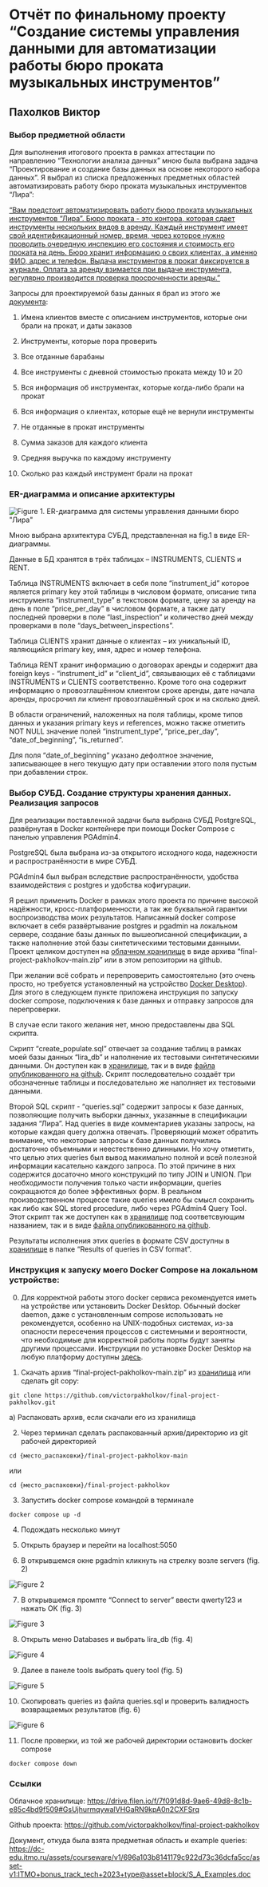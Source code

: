 # Отчёт по финальному проекту “Создание системы управления данными для автоматизации работы бюро проката музыкальных инструментов”

## Пахолков Виктор

### Выбор предметной области

Для выполнения итогового проекта в рамках аттестации по направлению “Технологии анализа данных” мною была выбрана задача “Проектирование и создание базы данных на основе некоторого набора данных”. 
Я выбрал из списка предложенных предметных областей автоматизировать работу бюро проката музыкальных инструментов “Лира”:

[“Вам предстоит автоматизировать работу бюро проката музыкальных инструментов “Лира”. Бюро проката - это контора, которая сдает инструменты нескольких видов в аренду. Каждый инструмент имеет свой  идентификационный номер, время, через которое нужно проводить  очередную инспекцию его состояния и стоимость его проката на день.  Бюро хранит информацию о своих клиентах, а именно ФИО, адрес и  телефон. Выдача инструментов в прокат фиксируется в журнале. Оплата за аренду взимается при выдаче инструмента, регулярно производится проверка просроченности аренды.”](https://dc-edu.itmo.ru/assets/courseware/v1/696a103b8141179c922d73c36dcfa5cc/asset-v1:ITMO+bonus_track_tech+2023+type@asset+block/S_A_Examples.doc)

Запросы для проектируемой базы данных я брал из этого же [документа](https://dc-edu.itmo.ru/assets/courseware/v1/696a103b8141179c922d73c36dcfa5cc/asset-v1:ITMO+bonus_track_tech+2023+type@asset+block/S_A_Examples.doc):

1. Имена клиентов вместе с описанием инструментов, которые они брали на прокат, и даты заказов

2. Инструменты, которые пора проверить

3. Все отданные барабаны

4. Все инструменты с дневной стоимостью проката между 10 и 20

5. Вся информация об инструментах, которые когда-либо брали на прокат

6. Вся информация о клиентах, которые ещё не вернули инструменты

7. Не отданные в прокат инструменты

8. Сумма заказов для каждого клиента

9. Средняя выручка по каждому инструменту

10. Сколько раз каждый инструмент брали на прокат

### ER-диаграмма и описание архитектуры

![Figure 1. ER-диаграмма для системы управления данными бюро "Лира"](assets/ER_diagram_for_lira_db_pakholkov.png)

Мною выбрана архитектура СУБД, представленная на fig.1 в виде ER-диаграммы.

Данные в БД хранятся в трёх таблицах – INSTRUMENTS, CLIENTS и RENT.

Таблица INSTRUMENTS включает в себя поле “instrument_id” которое является primary key этой таблицы в числовом формате, описание типа инструмента “instrument_type” в текстовом формате, цену за аренду на день в поле “price_per_day” в числовом формате, а также дату последней проверки в поле “last_inspection” и количество дней между проверками в поле “days_between_inspections”. 

Таблица CLIENTS хранит данные о клиентах – их уникальный ID, являющийся primary key, имя, адрес и номер телефона.

Таблица RENT хранит информацию о договорах аренды и содержит два foreign keys - “instrument_id” и “client_id”, связывающих её с таблицами INSTRUMENTS и CLIENTS соответственно. Кроме того она содержит информацию о провозглашённом клиентом сроке аренды, дате начала аренды, просрочил ли клиент провозглашённый срок и на сколько дней.

В области ограничений, наложенных на поля таблицы, кроме типов данных и указания primary keys и references, можно также отметить NOT NULL значение полей “instrument_type”, “price_per_day”, “date_of_beginning”, “is_returned”. 

Для поля “date_of_beginning” указано дефолтное значение, записывающее в него текущую дату при оставлении этого поля пустым при добавлении строк.

### Выбор СУБД. Создание структуры хранения данных. Реализация запросов

Для реализации поставленной задачи была выбрана СУБД PostgreSQL, развёрнутая в Docker контейнере при помощи Docker Compose с панелью управления PGAdmin4.

PostgreSQL была выбрана из-за открытого исходного кода, надежности и распространённости в мире СУБД.

PGAdmin4 был выбран вследствие распространённости, удобства взаимодействия с postgres и удобства кофигурации.

Я решил применить Docker в рамках этого проекта по причине высокой надёжности, кросс-платформенности, а так же буквальной гарантии воспроизводства моих результатов. 
Написанный docker compose включает в себя развёртывание postgres и pgadmin на локальном сервере, создание базы данных по вышеописанной спецификации, а также наполнение этой базы синтетическими тестовыми данными. 
Проект целиком доступен на [облачном хранилище](https://drive.filen.io/f/7f091d8d-9ae6-49d8-8c1b-e85c4bd9f509#GsUjhurmqywalVHGaRN9kpA0n2CXFSrq) в виде архива “final-project-pakholkov-main.zip” или в этом репозитории на github.

При желании всё собрать и перепроверить самостоятельно (это очень просто, но требуется установленный на устройство [Docker Desktop](https://www.docker.com/products/docker-desktop/)). 
Для этого в следующем пункте приложена инструкция по запуску docker compose, подключения к базе данных и отправку запросов для перепроверки.

В случае если такого желания нет, мною предоставлены два SQL скрипта. 

Скрипт “create_populate.sql” отвечает за создание таблиц в рамках моей базы данных “lira_db” и наполнение их тестовыми синтетическими данными. 
Он доступен как в [хранилище](https://drive.filen.io/f/7f091d8d-9ae6-49d8-8c1b-e85c4bd9f509#GsUjhurmqywalVHGaRN9kpA0n2CXFSrq), так и в виде [файла опубликованного на github](https://github.com/victorpakholkov/final-project-pakholkov/blob/main/create_populate.sql). 
Скрипт последовательно создаёт три обозначенные таблицы и последовательно же наполняет их тестовыми данными.

Второй SQL скрипт - “queries.sql” содержит запросы к базе данных, позволяющие получить выборки данных, указанные в спецификации задания “Лира”. 
Над queries в виде комментариев указаны запросы, на которые каждая query должна отвечать. 
Проверяющий может обратить внимание, что некоторые запросы к базе данных получились достаточно объемными и неестественно длинными. 
Но хочу отметить, что целью этих queries был вывод макимально полной и всей полезной информации касательно каждого запроса. 
По этой причине в них содержится досаточно много конструкций по типу JOIN и UNION. При необходимости получения только части информации, queries сокращаются до более эффективных форм. 
В реальном производственном процессе такие queries имело бы смысл сохранить как либо как SQL stored procedure, либо через PGAdmin4 Query Tool. 
Этот скрипт так же доступен как в [хранилище](https://drive.filen.io/f/7f091d8d-9ae6-49d8-8c1b-e85c4bd9f509#GsUjhurmqywalVHGaRN9kpA0n2CXFSrq) под соответсвующим названием, так и в виде [файла опубликованного на github](https://github.com/victorpakholkov/final-project-pakholkov/blob/main/queries.sql).

Результаты исполнения этих queries в формате CSV доступны в [хранилище](https://drive.filen.io/f/7f091d8d-9ae6-49d8-8c1b-e85c4bd9f509#GsUjhurmqywalVHGaRN9kpA0n2CXFSrq) в папке “Results of queries in CSV format”.

### Инструкция к запуску моего Docker Compose на локальном устройстве: 

0) Для корректной работы этого docker сервиса рекомендуется иметь на устройстве или установить Docker Desktop. 
Обычный docker daemon, даже с установленным compose использовать не рекомендуется, особенно на UNIX-подобных системах, из-за опасности пересечения процессов с системными и вероятности, что необходимые для корректной работы порты будут заняты другими процессами. 
Инструкции по установке Docker Desktop на любую платформу доступны [здесь](https://docs.docker.com/desktop/).

1) Скачать архив “final-project-pakholkov-main.zip” из [хранилища](https://drive.filen.io/f/7f091d8d-9ae6-49d8-8c1b-e85c4bd9f509#GsUjhurmqywalVHGaRN9kpA0n2CXFSrq) или сделать git copy:

```
git clone https://github.com/victorpakholkov/final-project-pakholkov.git
```
а) Распаковать архив, если скачали его из хранилища

2) Через терминал сделать распакованный архив/директорию из git рабочей директорией 

```
cd {место_распаковки}/final-project-pakholkov-main
```

или

```
cd {место_распаковки}/final-project-pakholkov
```

3) Запустить docker compose командой в терминале

```
docker compose up -d
```

4) Подождать несколько минут

5) Открыть браузер и перейти на localhost:5050

6) В открывшемся окне pgadmin кликнуть на стрелку возле servers (fig. 2)

![Figure 2](assets/1.png)

7) В открывшемся промпте “Connect to server” ввести qwerty123 и нажать OK (fig. 3)

![Figure 3](assets/2.png)

8) Открыть меню Databases и выбрать lira_db (fig. 4)

![Figure 4](assets/3.png)

9) Далее в панеле tools выбрать query tool (fig. 5)

![Figure 5](assets/4.png)

10) Скопировать queries из файла queries.sql и проверить валидность возвращаемых результатов (fig. 6)

![Figure 6](assets/5.png)

11) После проверки, из той же рабочей директории остановить docker compose

```
docker compose down
```

### Ссылки

Облачное хранилище: https://drive.filen.io/f/7f091d8d-9ae6-49d8-8c1b-e85c4bd9f509#GsUjhurmqywalVHGaRN9kpA0n2CXFSrq

Github проекта: https://github.com/victorpakholkov/final-project-pakholkov

Документ, откуда была взята предметная область и example queries: https://dc-edu.itmo.ru/assets/courseware/v1/696a103b8141179c922d73c36dcfa5cc/asset-v1:ITMO+bonus_track_tech+2023+type@asset+block/S_A_Examples.doc
